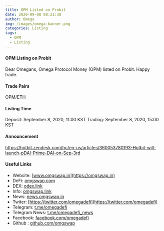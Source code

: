 ```yaml
---
title: OPM Listed on Probit
date: 2020-09-08 08:21:38
author: Omega
img: /images/omega-banner.png
categories: Listing
tags:
  - OPM
  - Listing
---
```

#### OPM Listing on Probit

Dear Omegans, Omega Protocol Money (OPM) listed on Probit. Happy trade.

#### Trade Pairs
OPM/ETH

#### Listing Time
Deposit: September 8, 2020, 11:00 KST
Trading: September 8, 2020, 15:00 KST

#### Announcement
https://hotbit.zendesk.com/hc/en-us/articles/360053780193-Hotbit-will-launch-pDAI-Prime-DAI-on-Sep-3rd

#### Useful Links
  + Website: [www.omgswap.in](https://omgswap.in)
  + DeFi: [omgswap.com](https://omgswap.com)
  + DEX: [odex.link](https://odex.link)
  + Info: [omgswap.link](https://omgswap.link)
  + News: [news.omgswap.in](https://news.omgswap.in)
  + Twiter: [https://twitter.com/omegadefi](https://twitter.com/omegadefi)
  + Telegram: [t.me/omegadefi](https://t.me/omegadefi)
  + Telegram News: [t.me/omegadefi_news](https://t.me/omegadefi_news)
  + Facebook: [facebook.com/omegadefi](https://www.facebook.com/omegadefi)
  + Github : [github.com/omgswap](https://github.com/omgswap)
